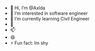 - 👋 Hi, I’m @Axlda
- 👀 I’m interested in software engineer
- 🌱 I’m currently learning Civil Engineer
- 💞️ 
- 📫
- 😄 
- ⚡ Fun fact: Im shy

<!---
Axlda/Axlda is a ✨ special ✨ repository because its `README.md` (this file) appears on your GitHub profile.
You can click the Preview link to take a look at your changes.
--->
